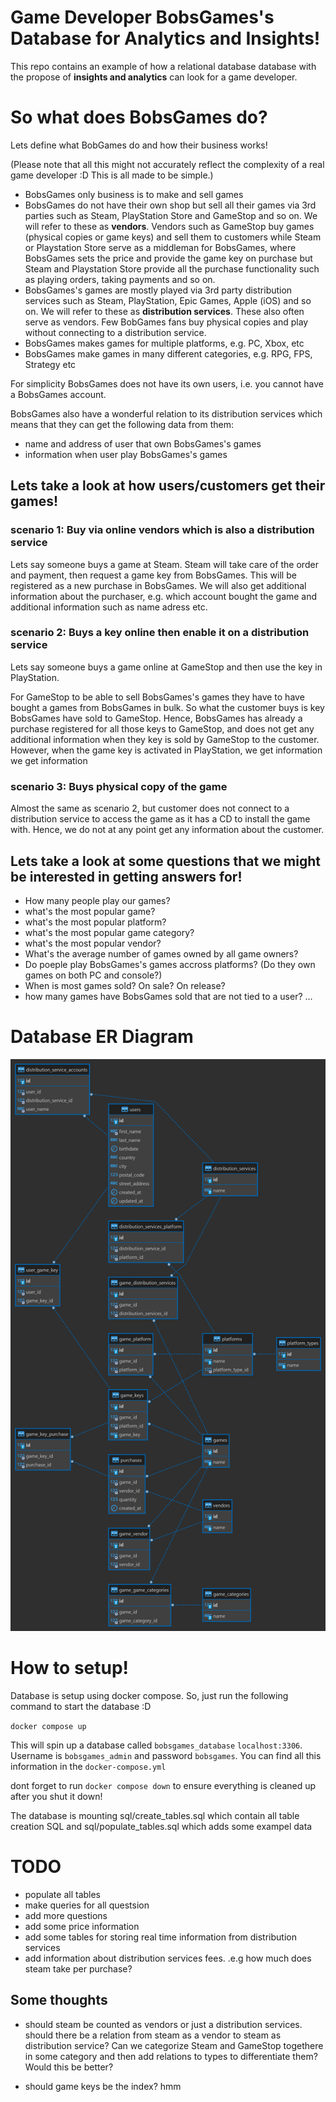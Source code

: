 # Game Developer BobsGames's Database for Analytics and Insights!

This repo contains an example of how a relational database database with the propose of **insights and analytics** can look for a game developer.

# So what does BobsGames do?

Lets define what BobGames do and how their business works!

(Please note that all this might not accurately reflect the complexity of a real game developer :D This is all made to be simple.)

- BobsGames only business is to make and sell games
- BobsGames do not have their own shop but sell all their games via 3rd parties such as Steam, PlayStation Store and GameStop and so on. We will refer to these as **vendors**.
  Vendors such as GameStop buy games (physical copies or game keys) and sell them to customers while Steam or Playstation Store serve as a middleman for BobsGames, where BobsGames sets the price and provide the game key on purchase but Steam and Playstation Store provide all the purchase functionality such as playing orders, taking payments and so on.
- BobsGames's games are mostly played via 3rd party distribution services such as Steam, PlayStation, Epic Games, Apple (iOS) and so on. We will refer to these as **distribution services**. These also often serve as vendors. Few BobGames fans buy physical copies and play without connecting to a distribution service.
- BobsGames makes games for multiple platforms, e.g. PC, Xbox, etc
- BobsGames make games in many different categories, e.g. RPG, FPS, Strategy etc

For simplicity BobsGames does not have its own users, i.e. you cannot have a BobsGames account.

BobsGames also have a wonderful relation to its distribution services which means that they can get the following data from them:
  - name and address of user that own BobsGames's games
  - information when user play BobsGames's games
  
## Lets take a look at how users/customers get their games!

### scenario 1: Buy via online vendors which is also a distribution service

Lets say someone buys a game at Steam. Steam will take care of the order and payment, then request a game key from BobsGames. This will be registered as a new purchase in BobsGames. We will also get additional information about the purchaser, e.g. which account bought the game and additional information such as name adress etc.

### scenario 2: Buys a key online then enable it on a distribution service

Lets say someone buys a game online at GameStop and then use the key in PlayStation.

For GameStop to be able to sell BobsGames's games they have to have bought a games from BobsGames in bulk. So what the customer buys is key BobsGames have sold to GameStop. Hence, BobsGames has already a purchase registered for all those keys to GameStop, and does not get any additional information when they key is sold by GameStop to the customer. However, when the game key is activated in PlayStation, we get information we get information

### scenario 3: Buys physical copy of the game

Almost the same as scenario 2, but customer does not connect to a distribution service to access the game as it has a CD to install the game with. Hence, we do not at any point get any information about the customer.


## Lets take a look at some questions that we might be interested in getting answers for!

- How many people play our games?
- what's the most popular game?
- what's the most popular platform?
- what's the most popular game category?
- what's the most popular vendor?
- What's the average number of games owned by all game owners?
- Do poeple play BobsGames's games accross platforms? (Do they own games on both PC and console?)
- When is most games sold? On sale? On release?
- how many games have BobsGames sold that are not tied to a user?
  ...

# Database ER Diagram

![](bobsgames_db_er_diagram.png)

# How to setup!

Database is setup using docker compose. So, just run the following command to start the database :D

`docker compose up`

This will spin up a database called `bobsgames_database` `localhost:3306`. Username is `bobsgames_admin` and password `bobsgames`. You can find all this information in the `docker-compose.yml`

dont forget to run `docker compose down` to ensure everything is cleaned up after you shut it down!

The database is mounting sql/create_tables.sql which contain all table creation SQL and sql/populate_tables.sql which adds some exampel data

# TODO

- populate all tables
- make queries for all questsion
- add more questions
- add some price information
- add some tables for storing real time information from distribution services
- add information about distribution services fees. .e.g how much does steam take per purchase?

## Some thoughts

- should steam be counted as vendors or just a distribution services. should there be a relation from steam as a vendor to steam as distribution service? Can we categorize Steam and GameStop togethere in some category and then add relations to types to differentiate them? Would this be better?

- should game keys be the index? hmm
